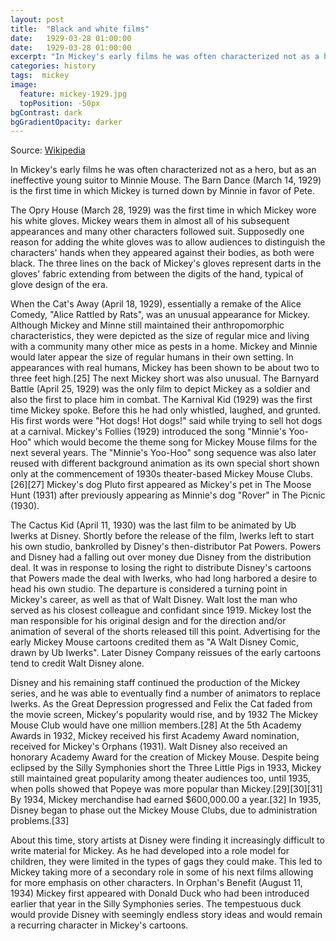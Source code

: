 ```yaml
---
layout: post
title:  "Black and white films"
date:   1929-03-28 01:00:00
date:   1929-03-28 01:00:00
excerpt: "In Mickey's early films he was often characterized not as a hero, but as an ineffective young suitor to Minnie Mouse..."
categories: history
tags:  mickey
image:
  feature: mickey-1929.jpg
  topPosition: -50px
bgContrast: dark
bgGradientOpacity: darker
---
```

Source: [Wikipedia](https://en.wikipedia.org/wiki/Mickey_Mouse)

In Mickey's early films he was often characterized not as a hero, but as an ineffective young suitor to Minnie Mouse. The Barn Dance (March 14, 1929) is the first time in which Mickey is turned down by Minnie in favor of Pete.

The Opry House (March 28, 1929) was the first time in which Mickey wore his white gloves. Mickey wears them in almost all of his subsequent appearances and many other characters followed suit. Supposedly one reason for adding the white gloves was to allow audiences to distinguish the characters' hands when they appeared against their bodies, as both were black. The three lines on the back of Mickey's gloves represent darts in the gloves' fabric extending from between the digits of the hand, typical of glove design of the era.

When the Cat's Away (April 18, 1929), essentially a remake of the Alice Comedy, "Alice Rattled by Rats", was an unusual appearance for Mickey. Although Mickey and Minne still maintained their anthropomorphic characteristics, they were depicted as the size of regular mice and living with a community many other mice as pests in a home. Mickey and Minnie would later appear the size of regular humans in their own setting. In appearances with real humans, Mickey has been shown to be about two to three feet high.[25] The next Mickey short was also unusual. The Barnyard Battle (April 25, 1929) was the only film to depict Mickey as a soldier and also the first to place him in combat. The Karnival Kid (1929) was the first time Mickey spoke. Before this he had only whistled, laughed, and grunted. His first words were "Hot dogs! Hot dogs!" said while trying to sell hot dogs at a carnival. Mickey's Follies (1929) introduced the song "Minnie's Yoo-Hoo" which would become the theme song for Mickey Mouse films for the next several years. The "Minnie's Yoo-Hoo" song sequence was also later reused with different background animation as its own special short shown only at the commencement of 1930s theater-based Mickey Mouse Clubs.[26][27] Mickey's dog Pluto first appeared as Mickey's pet in The Moose Hunt (1931) after previously appearing as Minnie's dog "Rover" in The Picnic (1930).

The Cactus Kid (April 11, 1930) was the last film to be animated by Ub Iwerks at Disney. Shortly before the release of the film, Iwerks left to start his own studio, bankrolled by Disney's then-distributor Pat Powers. Powers and Disney had a falling out over money due Disney from the distribution deal. It was in response to losing the right to distribute Disney's cartoons that Powers made the deal with Iwerks, who had long harbored a desire to head his own studio. The departure is considered a turning point in Mickey's career, as well as that of Walt Disney. Walt lost the man who served as his closest colleague and confidant since 1919. Mickey lost the man responsible for his original design and for the direction and/or animation of several of the shorts released till this point. Advertising for the early Mickey Mouse cartoons credited them as "A Walt Disney Comic, drawn by Ub Iwerks". Later Disney Company reissues of the early cartoons tend to credit Walt Disney alone.

Disney and his remaining staff continued the production of the Mickey series, and he was able to eventually find a number of animators to replace Iwerks. As the Great Depression progressed and Felix the Cat faded from the movie screen, Mickey's popularity would rise, and by 1932 The Mickey Mouse Club would have one million members.[28] At the 5th Academy Awards in 1932, Mickey received his first Academy Award nomination, received for Mickey's Orphans (1931). Walt Disney also received an honorary Academy Award for the creation of Mickey Mouse. Despite being eclipsed by the Silly Symphonies short the Three Little Pigs in 1933, Mickey still maintained great popularity among theater audiences too, until 1935, when polls showed that Popeye was more popular than Mickey.[29][30][31] By 1934, Mickey merchandise had earned $600,000.00 a year.[32] In 1935, Disney began to phase out the Mickey Mouse Clubs, due to administration problems.[33]

About this time, story artists at Disney were finding it increasingly difficult to write material for Mickey. As he had developed into a role model for children, they were limited in the types of gags they could make. This led to Mickey taking more of a secondary role in some of his next films allowing for more emphasis on other characters. In Orphan's Benefit (August 11, 1934) Mickey first appeared with Donald Duck who had been introduced earlier that year in the Silly Symphonies series. The tempestuous duck would provide Disney with seemingly endless story ideas and would remain a recurring character in Mickey's cartoons.
